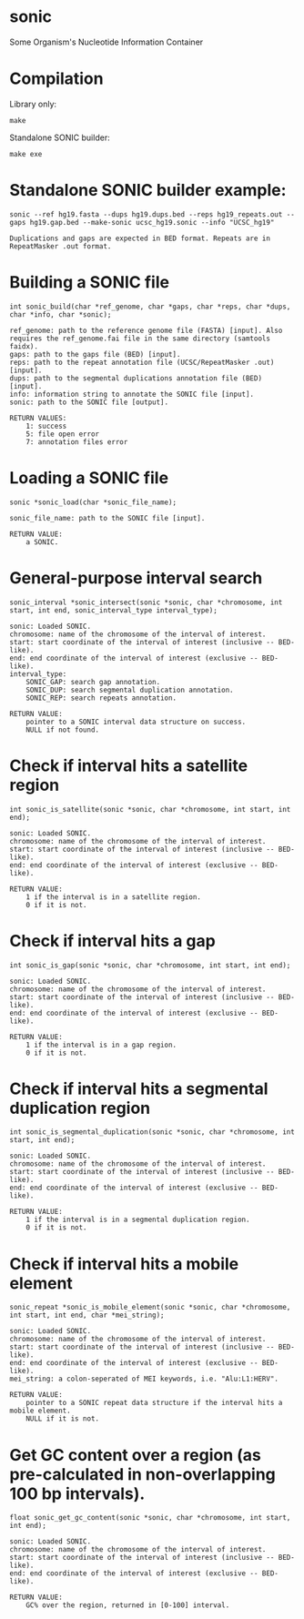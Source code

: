 # sonic
Some Organism's Nucleotide Information Container

# Compilation

Library only:

	make
       
Standalone SONIC builder:

	make exe

# Standalone SONIC builder example:

	sonic --ref hg19.fasta --dups hg19.dups.bed --reps hg19_repeats.out --gaps hg19.gap.bed --make-sonic ucsc_hg19.sonic --info "UCSC_hg19"

	Duplications and gaps are expected in BED format. Repeats are in RepeatMasker .out format.

# Building a SONIC file

	int sonic_build(char *ref_genome, char *gaps, char *reps, char *dups, char *info, char *sonic);

	ref_genome: path to the reference genome file (FASTA) [input]. Also requires the ref_genome.fai file in the same directory (samtools faidx).
	gaps: path to the gaps file (BED) [input].
	reps: path to the repeat annotation file (UCSC/RepeatMasker .out) [input].
	dups: path to the segmental duplications annotation file (BED) [input].
	info: information string to annotate the SONIC file [input].
	sonic: path to the SONIC file [output].
	
	RETURN VALUES:
		1: success
		5: file open error
		7: annotation files error
		

# Loading a SONIC file

	sonic *sonic_load(char *sonic_file_name);

	sonic_file_name: path to the SONIC file [input].

	RETURN VALUE:
		a SONIC.

# General-purpose interval search

	sonic_interval *sonic_intersect(sonic *sonic, char *chromosome, int start, int end, sonic_interval_type interval_type);

	sonic: Loaded SONIC.
	chromosome: name of the chromosome of the interval of interest.
	start: start coordinate of the interval of interest (inclusive -- BED-like).
	end: end coordinate of the interval of interest (exclusive -- BED-like).
	interval_type:
		SONIC_GAP: search gap annotation.
		SONIC_DUP: search segmental duplication annotation.
		SONIC_REP: search repeats annotation.

	RETURN VALUE:
		pointer to a SONIC interval data structure on success.
		NULL if not found.

# Check if interval hits a satellite region

	int sonic_is_satellite(sonic *sonic, char *chromosome, int start, int end);

	sonic: Loaded SONIC.
	chromosome: name of the chromosome of the interval of interest.
	start: start coordinate of the interval of interest (inclusive -- BED-like).
	end: end coordinate of the interval of interest (exclusive -- BED-like).

	RETURN VALUE:
		1 if the interval is in a satellite region.
		0 if it is not.

# Check if interval hits a gap

	int sonic_is_gap(sonic *sonic, char *chromosome, int start, int end);

	sonic: Loaded SONIC.
	chromosome: name of the chromosome of the interval of interest.
	start: start coordinate of the interval of interest (inclusive -- BED-like).
	end: end coordinate of the interval of interest (exclusive -- BED-like).

	RETURN VALUE:
		1 if the interval is in a gap region.
		0 if it is not.

# Check if interval hits a segmental duplication region

	int sonic_is_segmental_duplication(sonic *sonic, char *chromosome, int start, int end);

	sonic: Loaded SONIC.
	chromosome: name of the chromosome of the interval of interest.
	start: start coordinate of the interval of interest (inclusive -- BED-like).
	end: end coordinate of the interval of interest (exclusive -- BED-like).

	RETURN VALUE:
		1 if the interval is in a segmental duplication region.
		0 if it is not.

# Check if interval hits a mobile element

	sonic_repeat *sonic_is_mobile_element(sonic *sonic, char *chromosome, int start, int end, char *mei_string);

	sonic: Loaded SONIC.
	chromosome: name of the chromosome of the interval of interest.
	start: start coordinate of the interval of interest (inclusive -- BED-like).
	end: end coordinate of the interval of interest (exclusive -- BED-like).
	mei_string: a colon-seperated of MEI keywords, i.e. "Alu:L1:HERV".

	RETURN VALUE:
		pointer to a SONIC repeat data structure if the interval hits a mobile element.
		NULL if it is not.

# Get GC content over a region (as pre-calculated in non-overlapping 100 bp intervals).

	float sonic_get_gc_content(sonic *sonic, char *chromosome, int start, int end);

	sonic: Loaded SONIC.
	chromosome: name of the chromosome of the interval of interest.
	start: start coordinate of the interval of interest (inclusive -- BED-like).
	end: end coordinate of the interval of interest (exclusive -- BED-like).

	RETURN VALUE:
		GC% over the region, returned in [0-100] interval.
	
